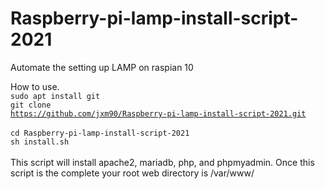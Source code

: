 # Raspberry-pi-lamp-install-script-2021
Automate the setting up LAMP on raspian 10


How to use.<br>
<code>sudo apt install git</code><br>
<code>git clone https://github.com/jxm90/Raspberry-pi-lamp-install-script-2021.git </code><br>
<code>cd Raspberry-pi-lamp-install-script-2021</code><br>
<code>sh install.sh</code><br><br>
This script will install apache2, mariadb, php, and phpmyadmin.
Once this script is the complete your root web directory is /var/www/
